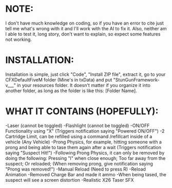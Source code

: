# **NOTE:**
I don't have much knowledge on coding, so if you have an error to cite just tell me what's wrong with it and I'll work with the AI to fix it.
Also, neither am I able to test it, long story, don't want to explain, so expect some features not working.

# **INSTALLATION:**
Installation is simple, just click "Code", "Install ZIP file", extract it, go to your CFXDefaultFiveM folder (Mine's in txData) and put "StunGunFramework-v___" in your resources folder. It doesn't matter if you organize it into another folder, as long as the folder is like this: [Folder Name].

# **WHAT IT CONTAINS (HOPEFULLY):**
-Laser (cannot be toggled)
-Flashlight (cannot be toggled)
-ON/OFF Functionality using "X" (Triggers notification saying "Powered ON/OFF")
-2 Cartridge Limit, can be refilled using a command /refillcart inside of a vehicle (Any Vehicle)
-Prong Physics, for example, hitting someone with a prong and being able to tase them again after a wait (Triggers notification saying "Suspect Hit!")
-Following Prong Physics, it can only be removed by doing the following: Pressing "I" when close enough; Too far away from the suspect; Or reloaded; (When removing prong, give notification saying "Prong was removed!")
-Manual Reload (Need to press R)
-Reload Animation
-Removed Charge Bar and made it ammo
-When being tased, the suspect will see a screen distortion
-Realistic X26 Taser SFX
